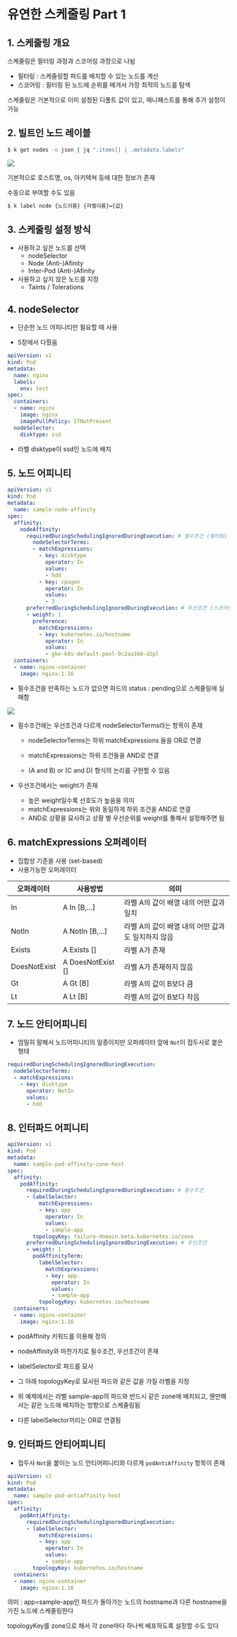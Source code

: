 # 유연한 스케줄링 Part 1

## 1. 스케줄링 개요

스케줄링은 필터링 과정과 스코어링 과정으로 나뉨
- 필터링 : 스케줄링할 파드를 배치할 수 있는 노드를 계산
- 스코어링 : 필터링 된 노드에 순위를 매겨서 가장 최적의 노드를 탐색

스케줄링은 기본적으로 이미 설정된 디폴트 값이 있고, 매니페스트를 통해 추가 설정이 가능

## 2. 빌트인 노드 레이블

```cmd
$ k get nodes -o json | jq ".items[] | .metadata.labels"
```

![](images/2024-06-17-23-04-29.png)


기본적으로 호스트명, os, 아키텍쳐 등에 대한 정보가 존재

수동으로 부여할 수도 있음
```cmd
$ k label node {노드이름} {라벨이름}={값}
```
## 3. 스케줄링 설정 방식

- 사용하고 싶은 노드를 선택
  - nodeSelector
  - Node (Anti-)Afinity
  - Inter-Pod (Anti-)Afinity
- 사용하고 싶지 않은 노드를 지정
  - Taints / Tolerations

## 4. nodeSelector

- 단순한 노드 어피니티만 필요할 때 사용

- 5장에서 다뤘음

```yaml
apiVersion: v1
kind: Pod
metadata:
  name: nginx
  labels:
    env: test
spec:
  containers:
  - name: nginx
    image: nginx
    imagePullPolicy: IfNotPresent
  nodeSelector:
    disktype: ssd
```

- 라벨 disktype이 ssd인 노드에 배치

## 5. 노드 어피니티

```yaml
apiVersion: v1
kind: Pod
metadata:
  name: sample-node-affinity
spec:
  affinity:
    nodeAffinity:
      requiredDuringSchedulingIgnoredDuringExecution: # 필수조건 (필터링)
        nodeSelectorTerms:
        - matchExpressions:
          - key: disktype
            operator: In
            values:
            - hdd
          - key: cpugen
            operator: In
            values:
            - 3
      preferredDuringSchedulingIgnoredDuringExecution: # 우선조건 (스코어링)
      - weight: 1
        preference:
          matchExpressions:
          - key: kubernetes.io/hostname
            operator: In
            values:
            - gke-k8s-default-pool-9c2aa160-d2pl
  containers:
  - name: nginx-container
    image: nginx:1.16
```

- 필수조건을 만족하는 노드가 없으면 파드의 status : pending으로 스케줄링에 실패함

![](images/2024-06-17-23-38-13.png)

- 필수조건에는 우선조건과 다르게 nodeSelectorTerms라는 항목이 존재
  - nodeSelectorTerms는 하위 matchExpressions 들을 OR로 연결

  - matchExpressions는 하위 조건들을 AND로 연결

  - (A and B) or (C and D) 형식의 논리를 구현할 수 있음

- 우선조건에서는 weight가 존재
  - 높은 weight일수록 선호도가 높음을 의미
  - matchExpressions는 위와 동일하게 하위 조건을 AND로 연결
  - AND로 상황을 묘사하고 상황 별 우선순위를 weight를 통해서 설정해주면 됨

## 6. matchExpressions 오퍼레이터

- 집합성 기준을 사용 (set-based)
- 사용가능한 오퍼레이터


| 오퍼레이터 | 사용방법 | 의미 |
|-|-|-|
|In| A In [B,...] | 라벨 A의 값이 배열 내의 어떤 값과 일치 |
|NotIn| A NotIn [B,...] | 라벨 A의 값이 배열 내의 어떤 값과도 일치하지 않음 |
|Exists| A Exists [] | 라벨 A가 존재 |
|DoesNotExist| A DoesNotExist [] | 라벨 A가 존재하지 않음 |
|Gt| A Gt [B] | 라벨 A의 값이 B보다 큼 |
|Lt| A Lt [B] | 라벨 A의 값이 B보다 작음 |

## 7. 노드 안티어피니티

- 엄밀히 말해서 노드어피니티의 일종이지만 오퍼레이터 앞에 `Not`이 접두사로 붙은 형태

```yaml
requiredDuringSchedulingIgnoredDuringExecution:
  nodeSelectorTerms:
  - matchExpressions:
    - key: disktype
      operator: NotIn
      values:
      - hdd
```

## 8. 인터파드 어피니티

```yaml
apiVersion: v1
kind: Pod
metadata:
  name: sample-pod-affinity-zone-host
spec:
  affinity:
    podAffinity:
      requiredDuringSchedulingIgnoredDuringExecution: # 필수조건
      - labelSelector:
          matchExpressions:
          - key: app
            operator: In
            values:
            - sample-app
        topologyKey: failure-domain.beta.kubernetes.io/zone
      preferredDuringSchedulingIgnoredDuringExecution: # 우선조건
      - weight: 1
        podAffinityTerm:
          labelSelector:
            matchExpressions:
            - key: app
              operator: In
              values:
              - sample-app
          topologyKey: kubernetes.io/hostname
  containers:
  - name: nginx-container
    image: nginx:1.16
```

- podAffinity 키워드를 이용해 정의
- nodeAffinity와 마찬가지로 필수조건, 우선조건이 존재
- labelSelector로 파드를 묘사
- 그 아래 topologyKey로 묘사된 파드와 같은 값을 가질 라벨을 지정

- 위 예제에서는 라벨 sample-app의 파드와 반드시 같은 zone에 배치되고, 웬만해서는 같은 노드에 배치하는 방향으로 스케줄링됨

- 다른 labelSelector끼리는 OR로 연결됨

## 9. 인터파드 안티어피니티

- 접두사 `Not`을 붙이는 노드 안티어피니티와 다르게 `podAntiAffinity` 항목이 존재
  
```yaml
apiVersion: v1
kind: Pod
metadata:
  name: sample-pod-antiaffinity-host
spec:
  affinity:
    podAntiAffinity:
      requiredDuringSchedulingIgnoredDuringExecution:
      - labelSelector:
          matchExpressions:
          - key: app
            operator: In
            values:
            - sample-app
        topologyKey: kubernetes.io/hostname
  containers:
  - name: nginx-container
    image: nginx:1.16
```

의미 : app=sample-app인 파드가 돌아가는 노드의 hostname과 다른 hostname을 가진 노드에 스케줄링한다

topologyKey를 zone으로 해서 각 zone마다 하나씩 배포하도록 설정할 수도 있다
